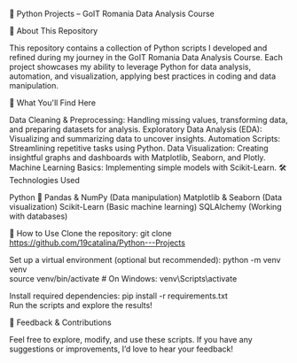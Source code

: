 🐍 Python Projects – GoIT Romania Data Analysis Course

📌 About This Repository

This repository contains a collection of Python scripts I developed and refined during my journey in the GoIT Romania Data Analysis Course. Each project showcases my ability to leverage Python for data analysis, automation, and visualization, applying best practices in coding and data manipulation.

🚀 What You'll Find Here

Data Cleaning & Preprocessing: Handling missing values, transforming data, and preparing datasets for analysis.
Exploratory Data Analysis (EDA): Visualizing and summarizing data to uncover insights.
Automation Scripts: Streamlining repetitive tasks using Python.
Data Visualization: Creating insightful graphs and dashboards with Matplotlib, Seaborn, and Plotly.
Machine Learning Basics: Implementing simple models with Scikit-Learn.
🛠 Technologies Used

Python 🐍
Pandas & NumPy (Data manipulation)
Matplotlib & Seaborn (Data visualization)
Scikit-Learn (Basic machine learning)
SQLAlchemy (Working with databases)

📂 How to Use
Clone the repository:
git clone https://github.com/19catalina/Python---Projects

Set up a virtual environment (optional but recommended):
python -m venv venv  
source venv/bin/activate  # On Windows: venv\Scripts\activate 

Install required dependencies:
pip install -r requirements.txt  
Run the scripts and explore the results!

📢 Feedback & Contributions

Feel free to explore, modify, and use these scripts. If you have any suggestions or improvements, I’d love to hear your feedback!
